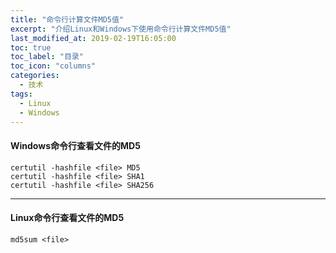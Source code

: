 ```yaml
---
title: "命令行计算文件MD5值"
excerpt: "介绍Linux和Windows下使用命令行计算文件MD5值"
last_modified_at: 2019-02-19T16:05:00
toc: true
toc_label: "目录"
toc_icon: "columns"
categories:
  - 技术
tags:
  - Linux
  - Windows
---
```


#### Windows命令行查看文件的MD5
```shell
certutil -hashfile <file> MD5
certutil -hashfile <file> SHA1
certutil -hashfile <file> SHA256
```
---

#### Linux命令行查看文件的MD5
```shell
md5sum <file>
```